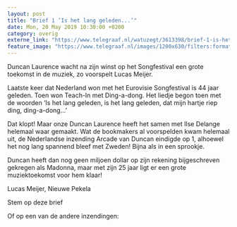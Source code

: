 ```yaml
---
layout: post
title: "Brief 1 ’Is het lang geleden...’"
date: Mon, 20 May 2019 10:30:00 +0200
category: overig
externe_link: "https://www.telegraaf.nl/watuzegt/3613398/brief-1-is-het-lang-geleden"
feature_image: "https://www.telegraaf.nl/images/1200x630/filters:format(jpeg):quality(80)/cdn-kiosk-api.telegraaf.nl/eadabaf2-7ac7-11e9-aef4-02d1dbdc35d1.jpg"
---
```


<p class="intro">Duncan Laurence wacht na zijn winst op het Songfestival een grote toekomst in de muziek, zo voorspelt Lucas Meijer.</p> <p>Laatste keer dat Nederland won met het Eurovisie Songfestival is 44 jaar geleden. Toen won Teach-In met Ding-a-dong. Het liedje begon toen met de woorden ’Is het lang geleden, is het lang geleden, dat mijn hartje riep ding, ding-a-dong...’</p><p>Dat klopt! Maar onze Duncan Laurence heeft het samen met Ilse Delange helemaal waar gemaakt. Wat de bookmakers al voorspelden kwam helemaal uit, de Nederlandse inzending Arcade van Duncan eindigde op 1, alhoewel het nog lang spannend bleef met Zweden! Bijna als in een sprookje.</p><p>Duncan heeft dan nog geen miljoen dollar op zijn rekening bijgeschreven gekregen als Madonna, maar met zijn 25 jaar ligt er een grote muziektoekomst voor hem klaar!</p><p>Lucas Meijer, Nieuwe Pekela</p><p>Stem op deze brief</p><p>Of op een van de andere inzendingen:</p>
